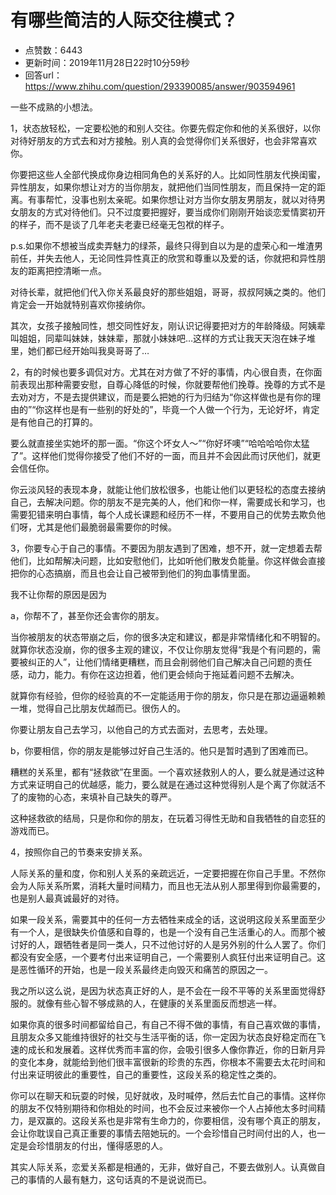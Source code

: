 # 有哪些简洁的人际交往模式？
- 点赞数：6443
- 更新时间：2019年11月28日22时10分59秒
- 回答url：https://www.zhihu.com/question/293390085/answer/903594961
<body>
 <p data-pid="x8eot0RV">一些不成熟的小想法。</p>
 <p data-pid="RiHYs_Z8">1，状态放轻松，一定要松弛的和别人交往。你要先假定你和他的关系很好，以你对待好朋友的方式去和对方接触。别人真的会觉得你们关系很好，也会非常喜欢你。</p>
 <p data-pid="C5KvPmL4">你要把这些人全部代换成你身边相同角色的关系好的人。比如同性朋友代换闺蜜，异性朋友，如果你想让对方的当你朋友，就把他们当同性朋友，而且保持一定的距离。有事帮忙，没事也别太亲昵。如果你想让对方当你女朋友男朋友，就以对待男女朋友的方式对待他们。只不过度要把握好，要当成你们刚刚开始谈恋爱情窦初开的样子，而不是谈了几年老夫老妻已经毫无包袱的样子。</p>
 <p data-pid="iY8TtLlj">p.s.如果你不想被当成卖弄魅力的绿茶，最终只得到自以为是的虚荣心和一堆渣男前任，并失去他人，无论同性异性真正的欣赏和尊重以及爱的话，你就把和异性朋友的距离把控清晰一点。</p>
 <p data-pid="OvdRAQOp">对待长辈，就把他们代入你关系最良好的那些姐姐，哥哥，叔叔阿姨之类的。他们肯定会一开始就特别喜欢你接纳你。</p>
 <p data-pid="hebgHu67">其次，女孩子接触同性，想交同性好友，刚认识记得要把对方的年龄降级。阿姨辈叫姐姐，同辈叫妹妹，妹妹辈，那就小妹妹吧…这样的方式让我天天泡在妹子堆里，她们都已经开始叫我臭哥哥了…</p>
 <p data-pid="W1cShnE0">2，有的时候也要多调侃对方。尤其在对方做了不好的事情，内心很自责，在你面前表现出那种需要安慰，自尊心降低的时候，你就要帮他们挽尊。挽尊的方式不是去劝对方，不是去提供建议，而是要么把她的行为归结为“你这样做也是有你的理由的”“你这样也是有一些别的好处的”，毕竟一个人做一个行为，无论好坏，肯定是有他自己的打算的。</p>
 <p data-pid="tAgR1Hm7">要么就直接坐实她坏的那一面。“你这个坏女人～”“你好坏噢”“哈哈哈哈你太猛了”。这样他们觉得你接受了他们不好的一面，而且并不会因此而讨厌他们，就更会信任你。</p>
 <p data-pid="f4F1BgVT">你云淡风轻的表现本身，就能让他们放松很多，也能让他们以更轻松的态度去接纳自己，去解决问题。你的朋友不是完美的人，他们和你一样，需要成长和学习，也需要犯错来明白事情，每个人成长课题和经历不一样，不要用自己的优势去欺负他们呀，尤其是他们最脆弱最需要你的时候。</p>
 <p data-pid="YIBkQ-PC">3，你要专心于自己的事情。不要因为朋友遇到了困难，想不开，就一定想着去帮他们，比如帮解决问题，比如安慰他们，比如听他们散发负能量。你这样做会直接把你的心态搞崩，而且也会让自己被带到他们的狗血事情里面。</p>
 <p data-pid="cth5i2L-">我不让你帮的原因是因为</p>
 <p data-pid="o3QHT5x7">a，你帮不了，甚至你还会害你的朋友。</p>
 <p data-pid="2-GKNhJq">当你被朋友的状态带崩之后，你的很多决定和建议，都是非常情绪化和不明智的。就算你状态没崩，你的很多主观的建议，不仅让你朋友觉得“我是个有问题的，需要被纠正的人”，让他们情绪更糟糕，而且会削弱他们自己解决自己问题的责任感，动力，能力。有你在这边担着，他们更会倾向于拖延着问题不去解决。</p>
 <p data-pid="cb7V7fZx">就算你有经验，但你的经验真的不一定能适用于你的朋友，你只是在那边逼逼赖赖一堆，觉得自己比朋友优越而已。很伤人的。</p>
 <p data-pid="hE_313Xu">你要让朋友自己去学习，以他自己的方式去面对，去思考，去处理。</p>
 <p data-pid="YSAt43ec">b，你要相信，你的朋友是能够过好自己生活的。他只是暂时遇到了困难而已。</p>
 <p data-pid="80azOacD">糟糕的关系里，都有“拯救欲”在里面。一个喜欢拯救别人的人，要么就是通过这种方式来证明自己的优越感，能力，要么就是在通过这种觉得别人是个离了你就活不了的废物的心态，来填补自己缺失的尊严。</p>
 <p data-pid="m7rSaJrU">这种拯救欲的结局，只是你和你的朋友，在玩着习得性无助和自我牺牲的自恋狂的游戏而已。</p>
 <p data-pid="smjOaF0Z">4，按照你自己的节奏来安排关系。</p>
 <p data-pid="kqWRazcA">人际关系的量和度，你和别人关系的亲疏远近，一定要把握在你自己手里。不然你会为人际关系所累，消耗大量时间精力，而且也无法从别人那里得到你最需要的，也是别人最真诚最好的对待。</p>
 <p data-pid="PRv0U9Fx">如果一段关系，需要其中的任何一方去牺牲来成全的话，这说明这段关系里面至少有一个人，是很缺失价值感和自尊的，也是一个没有自己生活重心的人。而那个被讨好的人，跟牺牲者是同一类人，只不过他讨好的人是另外别的什么人罢了。你们都没有安全感，一个要考付出来证明自己，一个需要别人疯狂付出来证明自己。这是恶性循环的开始，也是一段关系最终走向毁灭和痛苦的原因之一。</p>
 <p data-pid="uaBgDR83">我之所以这么说，是因为状态真正好的人，是不会在一段不平等的关系里面觉得舒服的。就像有些心智不够成熟的人，在健康的关系里面反而想逃一样。</p>
 <p data-pid="1HfBQTeK">如果你真的很多时间都留给自己，有自己不得不做的事情，有自己喜欢做的事情，且朋友众多又能维持很好的社交与生活平衡的话，你一定因为状态良好稳定而在飞速的成长和发展着。这样优秀而丰富的你，会吸引很多人像你靠近，你的日新月异的变化本身，就能给到他们很丰富很新的珍贵的东西，你根本不需要去太花时间和付出来证明彼此的重要性，自己的重要性，这段关系的稳定性之类的。</p>
 <p data-pid="DFHMT_en">你可以在聊天和玩耍的时候，见好就收，及时喊停，然后去忙自己的事情。这样你的朋友不仅特别期待和你相处的时间，也不会反过来被你一个人占掉他太多时间精力，是双赢的。这段关系也是非常有生命力的，你要相信，没有哪个真正的朋友，会让你耽误自己真正重要的事情去陪她玩的。一个会珍惜自己时间付出的人，也一定是会珍惜朋友的付出，懂得感恩的人。</p>
 <p data-pid="V_DFiSup">其实人际关系，恋爱关系都是相通的，无非，做好自己，不要去做别人。认真做自己的事情的人最有魅力，这句话真的不是说说而已。</p>
</body>